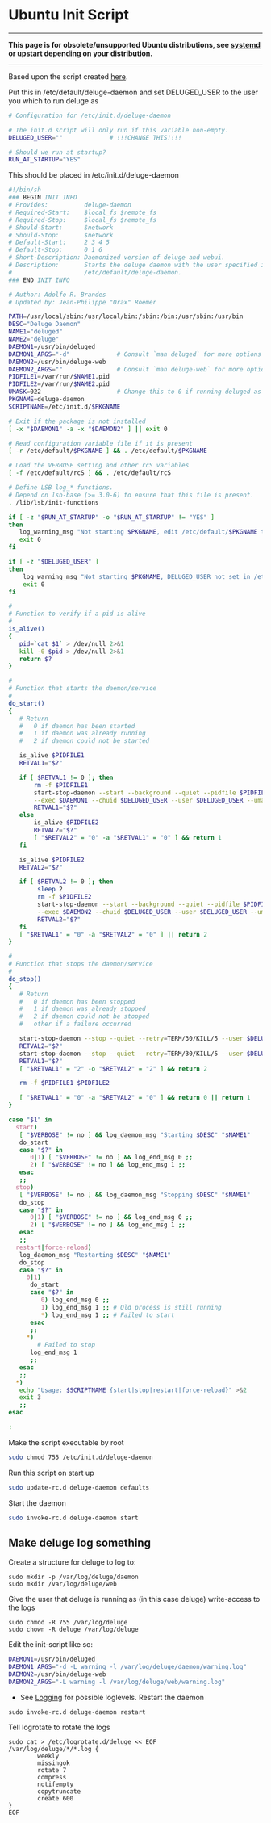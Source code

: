 # Ubuntu Init Script

---
**This page is for obsolete/unsupported Ubuntu distributions, see [systemd](/userguide-service-systemd) or [upstart](userguide-service/upstart) depending on your distribution.**

---

Based upon the script created [here](http://apocryph.org/2008/11/30/setting_deluge_headless_ubuntu_seedbox_windows_client/).

Put this in /etc/default/deluge-daemon and set DELUGED_USER to the user you which to run deluge as

```sh
# Configuration for /etc/init.d/deluge-daemon

# The init.d script will only run if this variable non-empty.
DELUGED_USER=""             # !!!CHANGE THIS!!!!

# Should we run at startup?
RUN_AT_STARTUP="YES"
```

This should be placed in /etc/init.d/deluge-daemon

```sh
#!/bin/sh
### BEGIN INIT INFO
# Provides:          deluge-daemon
# Required-Start:    $local_fs $remote_fs
# Required-Stop:     $local_fs $remote_fs
# Should-Start:      $network
# Should-Stop:       $network
# Default-Start:     2 3 4 5
# Default-Stop:      0 1 6
# Short-Description: Daemonized version of deluge and webui.
# Description:       Starts the deluge daemon with the user specified in
#                    /etc/default/deluge-daemon.
### END INIT INFO

# Author: Adolfo R. Brandes
# Updated by: Jean-Philippe "Orax" Roemer

PATH=/usr/local/sbin:/usr/local/bin:/sbin:/bin:/usr/sbin:/usr/bin
DESC="Deluge Daemon"
NAME1="deluged"
NAME2="deluge"
DAEMON1=/usr/bin/deluged
DAEMON1_ARGS="-d"             # Consult `man deluged` for more options
DAEMON2=/usr/bin/deluge-web
DAEMON2_ARGS=""               # Consult `man deluge-web` for more options
PIDFILE1=/var/run/$NAME1.pid
PIDFILE2=/var/run/$NAME2.pid
UMASK=022                     # Change this to 0 if running deluged as its own user
PKGNAME=deluge-daemon
SCRIPTNAME=/etc/init.d/$PKGNAME

# Exit if the package is not installed
[ -x "$DAEMON1" -a -x "$DAEMON2" ] || exit 0

# Read configuration variable file if it is present
[ -r /etc/default/$PKGNAME ] && . /etc/default/$PKGNAME

# Load the VERBOSE setting and other rcS variables
[ -f /etc/default/rcS ] && . /etc/default/rcS

# Define LSB log_* functions.
# Depend on lsb-base (>= 3.0-6) to ensure that this file is present.
. /lib/lsb/init-functions

if [ -z "$RUN_AT_STARTUP" -o "$RUN_AT_STARTUP" != "YES" ]
then
   log_warning_msg "Not starting $PKGNAME, edit /etc/default/$PKGNAME to start it."
   exit 0
fi

if [ -z "$DELUGED_USER" ]
then
    log_warning_msg "Not starting $PKGNAME, DELUGED_USER not set in /etc/default/$PKGNAME."
    exit 0
fi

#
# Function to verify if a pid is alive
#
is_alive()
{
   pid=`cat $1` > /dev/null 2>&1
   kill -0 $pid > /dev/null 2>&1
   return $?
}

#
# Function that starts the daemon/service
#
do_start()
{
   # Return
   #   0 if daemon has been started
   #   1 if daemon was already running
   #   2 if daemon could not be started

   is_alive $PIDFILE1
   RETVAL1="$?"

   if [ $RETVAL1 != 0 ]; then
       rm -f $PIDFILE1
       start-stop-daemon --start --background --quiet --pidfile $PIDFILE1 --make-pidfile \
       --exec $DAEMON1 --chuid $DELUGED_USER --user $DELUGED_USER --umask $UMASK -- $DAEMON1_ARGS
       RETVAL1="$?"
   else
       is_alive $PIDFILE2
       RETVAL2="$?"
       [ "$RETVAL2" = "0" -a "$RETVAL1" = "0" ] && return 1
   fi

   is_alive $PIDFILE2
   RETVAL2="$?"

   if [ $RETVAL2 != 0 ]; then
        sleep 2
        rm -f $PIDFILE2
        start-stop-daemon --start --background --quiet --pidfile $PIDFILE2 --make-pidfile \
        --exec $DAEMON2 --chuid $DELUGED_USER --user $DELUGED_USER --umask $UMASK -- $DAEMON2_ARGS
        RETVAL2="$?"
   fi
   [ "$RETVAL1" = "0" -a "$RETVAL2" = "0" ] || return 2
}

#
# Function that stops the daemon/service
#
do_stop()
{
   # Return
   #   0 if daemon has been stopped
   #   1 if daemon was already stopped
   #   2 if daemon could not be stopped
   #   other if a failure occurred

   start-stop-daemon --stop --quiet --retry=TERM/30/KILL/5 --user $DELUGED_USER --pidfile $PIDFILE2
   RETVAL2="$?"
   start-stop-daemon --stop --quiet --retry=TERM/30/KILL/5 --user $DELUGED_USER --pidfile $PIDFILE1
   RETVAL1="$?"
   [ "$RETVAL1" = "2" -o "$RETVAL2" = "2" ] && return 2

   rm -f $PIDFILE1 $PIDFILE2

   [ "$RETVAL1" = "0" -a "$RETVAL2" = "0" ] && return 0 || return 1
}

case "$1" in
  start)
   [ "$VERBOSE" != no ] && log_daemon_msg "Starting $DESC" "$NAME1"
   do_start
   case "$?" in
      0|1) [ "$VERBOSE" != no ] && log_end_msg 0 ;;
      2) [ "$VERBOSE" != no ] && log_end_msg 1 ;;
   esac
   ;;
  stop)
   [ "$VERBOSE" != no ] && log_daemon_msg "Stopping $DESC" "$NAME1"
   do_stop
   case "$?" in
      0|1) [ "$VERBOSE" != no ] && log_end_msg 0 ;;
      2) [ "$VERBOSE" != no ] && log_end_msg 1 ;;
   esac
   ;;
  restart|force-reload)
   log_daemon_msg "Restarting $DESC" "$NAME1"
   do_stop
   case "$?" in
     0|1)
      do_start
      case "$?" in
         0) log_end_msg 0 ;;
         1) log_end_msg 1 ;; # Old process is still running
         *) log_end_msg 1 ;; # Failed to start
      esac
      ;;
     *)
        # Failed to stop
      log_end_msg 1
      ;;
   esac
   ;;
  *)
   echo "Usage: $SCRIPTNAME {start|stop|restart|force-reload}" >&2
   exit 3
   ;;
esac

:

```

Make the script executable by root

```sh
sudo chmod 755 /etc/init.d/deluge-daemon
```

Run this script on start up

```sh
sudo update-rc.d deluge-daemon defaults
```

Start the daemon

```sh
sudo invoke-rc.d deluge-daemon start
```

## Make deluge log something
Create a structure for deluge to log to:

```
sudo mkdir -p /var/log/deluge/daemon
sudo mkdir /var/log/deluge/web
```
Give the user that deluge is running as (in this case deluge) write-access to the logs

```
sudo chmod -R 755 /var/log/deluge
sudo chown -R deluge /var/log/deluge
```
Edit the init-script like so:

```sh
DAEMON1=/usr/bin/deluged
DAEMON1_ARGS="-d -L warning -l /var/log/deluge/daemon/warning.log"             # Consult `man deluged` for more options
DAEMON2=/usr/bin/deluge-web
DAEMON2_ARGS="-L warning -l /var/log/deluge/web/warning.log"
```
* See [Logging](/faq#enabledelugelogging) for possible loglevels.
Restart the daemon

```
sudo invoke-rc.d deluge-daemon restart
```
Tell logrotate to rotate the logs

```
sudo cat > /etc/logrotate.d/deluge << EOF
/var/log/deluge/*/*.log {
        weekly
        missingok
        rotate 7
        compress
        notifempty
        copytruncate
        create 600
}
EOF

```